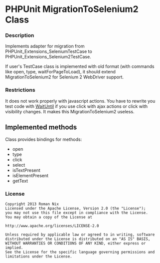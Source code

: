 PHPUnit MigrationToSelenium2 Class
==========================

### Description

Implements adapter for migration from PHPUnit_Extensions_SeleniumTestCase
to PHPUnit_Extensions_Selenium2TestCase.

If user's TestCase class is implemented with old format 
(with commands like open, type, waitForPageToLoad), 
it should extend MigrationToSelenium2 for Selenium 2 WebDriver support.

### Restrictions

It does not work properly with javascript actions.
You have to rewrite you test code with [WaitUntil](https://github.com/sebastianbergmann/phpunit-selenium/blob/master/Tests/Selenium2TestCase/WaitUntilTest.php#L55) 
if you use click with ajax actions or click with visibility changes.
It makes this MigrationToSelenium2 useless.

## Implemented methods

Class provides bindings for methods:

* open
* type
* click
* select
* isTextPresent
* isElementPresent
* getText

### License
    Copyright 2013 Roman Nix
    Licensed under the Apache License, Version 2.0 (the "License");
    you may not use this file except in compliance with the License.
    You may obtain a copy of the License at
    
    http://www.apache.org/licenses/LICENSE-2.0
    
    Unless required by applicable law or agreed to in writing, software
    distributed under the License is distributed on an "AS IS" BASIS,
    WITHOUT WARRANTIES OR CONDITIONS OF ANY KIND, either express or implied.
    See the License for the specific language governing permissions and
    limitations under the License.

